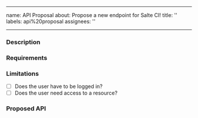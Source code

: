 ---
name: API Proposal
about: Propose a new endpoint for Salte CI!
title: ''
labels: api%20proposal
assignees: ''

 ---

### Description

<!-- What should the API do? -->

### Requirements

<!-- What functionality needs to be supported in order for this to be complete? -->

### Limitations

- [ ] Does the user have to be logged in?
- [ ] Does the user need access to a resource?

### Proposed API

<!--
Provide an example request in the following format for the proposed API.

```http
POST /account/link

{
  "provider": "github",
  "code": "my-code"
}
```
-->
